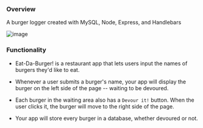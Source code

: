 ### Overview

A burger logger created with MySQL, Node, Express, and Handlebars


![image](https://user-images.githubusercontent.com/59264835/84472571-654d8c00-ac55-11ea-8467-4917b83a7e21.png)


### Functionality

* Eat-Da-Burger! is a restaurant app that lets users input the names of burgers they'd like to eat.

* Whenever a user submits a burger's name, your app will display the burger on the left side of the page -- waiting to be devoured.

* Each burger in the waiting area also has a `Devour it!` button. When the user clicks it, the burger will move to the right side of the page.

* Your app will store every burger in a database, whether devoured or not.
